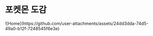 <h1> 포켓몬 도감 </h1>
![Home](https://github.com/user-attachments/assets/24dd3dda-74d5-49a0-b12f-7248545f6e3e)
